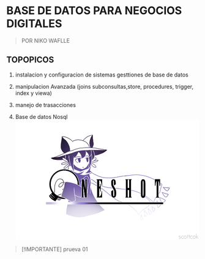 #   BASE DE DATOS PARA NEGOCIOS DIGITALES 

> POR NIKO WAFLLE

## **TOPOPICOS**

1. instalacion y configuracion de sistemas gesttiones de base de datos 

1. manipulacion Avanzada (joins subconsultas,store, procedures, trigger, index y viewa)
1. manejo de trasacciones
1. Base de datos Nosql
![BASE DE DATOS](./images/ONESHOT.png)
> [!IMPORTANTE]
> prueva 01

